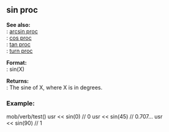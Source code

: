 ## sin proc    
**See also:**    
:   [arcsin proc](/proc/arcsin)    
:   [cos proc](/proc/cos)    
:   [tan proc](/proc/tan)    
:   [turn proc](/proc/turn)    
<!-- -->    
**Format:**    
:   sin(X)    
<!-- -->    
**Returns:**    
:   The sine of X, where X is in degrees.    
### Example:    
mob/verb/test() usr \<\< sin(0) // 0 usr \<\< sin(45) // 0.707\... usr    
\<\< sin(90) // 1  